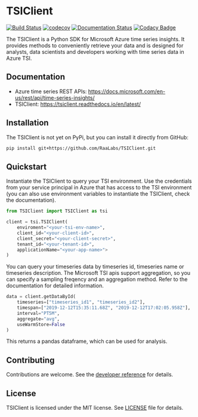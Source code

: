 # TSIClient
[![Build Status](https://dev.azure.com/raalabs/One%20Operation%20Analytics%20Serving/_apis/build/status/RaaLabs.TSIClient?branchName=master)](https://dev.azure.com/raalabs/One%20Operation%20Analytics%20Serving/_build/latest?definitionId=8&branchName=master)
[![codecov](https://codecov.io/gh/rafaelschlatter/TSIClient/branch/master/graph/badge.svg)](https://codecov.io/gh/rafaelschlatter/TSIClient)
[![Documentation Status](https://readthedocs.org/projects/tsiclient/badge/?version=latest)](https://tsiclient.readthedocs.io/en/latest/?badge=latest)
[![Codacy Badge](https://api.codacy.com/project/badge/Grade/d73dafb558f64d8580a4a87517c32340)](https://www.codacy.com/manual/rafaelschlatter/TSIClient?utm_source=github.com&amp;utm_medium=referral&amp;utm_content=rafaelschlatter/TSIClient&amp;utm_campaign=Badge_Grade)

The TSIClient is a Python SDK for Microsoft Azure time series insights. It provides methods to conveniently retrieve your data and is designed
for analysts, data scientists and developers working with time series data in Azure TSI.

## Documentation
- Azure time series REST APIs: <https://docs.microsoft.com/en-us/rest/api/time-series-insights/>
- TSIClient: <https://tsiclient.readthedocs.io/en/latest/>

## Installation
The TSIClient is not yet on PyPi, but you can install it directly from GitHub:

````bash
pip install git+https://github.com/RaaLabs/TSIClient.git
````
## Quickstart
Instantiate the TSIClient to query your TSI environment. Use the credentials from your service principal in Azure that has access to the TSI environment (you can also use environment variables to instantiate the TSIClient, check the documentation).

````python
from TSIClient import TSIClient as tsi

client = tsi.TSIClient(
    enviroment="<your-tsi-env-name>",
    client_id="<your-client-id>",
    client_secret="<your-client-secret>",
    tenant_id="<your-tenant-id>",
    applicationName="<your-app-name>">
)
````

You can query your timeseries data by timeseries id, timeseries name or timeseries description. The Microsoft TSI apis support aggregation, so you can specify a sampling freqency and an aggregation method. Refer to the documentation for detailed information.

````python
data = client.getDataById(
    timeseries=["timeseries_id1", "timeseries_id2"],
    timespan=["2019-12-12T15:35:11.68Z", "2019-12-12T17:02:05.958Z"],
    interval="PT5M",
    aggregate="avg",
    useWarmStore=False
)
````

This returns a pandas dataframe, which can be used for analysis.

## Contributing
Contributions are welcome. See the [developer reference](docs/source/developer.rst) for details.

## License
TSIClient is licensed under the MIT license. See [LICENSE](LICENSE.txt) file for details.
